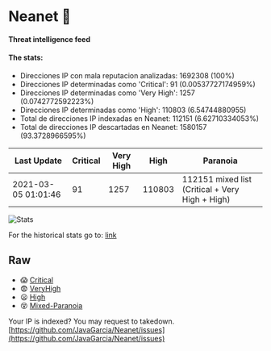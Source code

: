 # Neanet :hocho:
#### Threat intelligence feed
#### The stats:

- Direcciones IP con mala reputacion analizadas: 1692308 (100%)
- Direcciones IP determinadas como 'Critical':  91 (0.00537727174959%)
- Direcciones IP determinadas como 'Very High':  1257 (0.0742772592223%)
- Direcciones IP determinadas como 'High':  110803 (6.54744880955)
- Total de direcciones IP indexadas en Neanet:  112151 (6.62710334053%)
- Total de direcciones IP descartadas en Neanet:  1580157 (93.3728966595%)

| Last Update | Critical | Very High | High | Paranoia |
| --- | --- | --- | --- | --- |
| 2021-03-05 01:01:46 | 91 | 1257 | 110803 | 112151 mixed list (Critical + Very High + High)|

![Stats](https://docs.google.com/spreadsheets/d/e/2PACX-1vSnaNMIXVabIpDJjufMlzH7poXnshF3mgd8Is1g9ytUEzVsP5my4Trn8f-xkoLLQ38xpL3HtmUexLo6/pubchart?oid=501124687&format=image)

For the historical stats go to: [link](/stats.csv)
## Raw
- :scream: [Critical](https://raw.githubusercontent.com/JavaGarcia/Neanet/master/blacklists/neanet_critical.txt)
- :fearful: [VeryHigh](https://raw.githubusercontent.com/JavaGarcia/Neanet/master/blacklists/neanet_veryHigh.txtt)
- :frowning: [High](https://raw.githubusercontent.com/JavaGarcia/Neanet/master/blacklists/neanet_high.txt)
- :dizzy_face: [Mixed-Paranoia](https://raw.githubusercontent.com/JavaGarcia/Neanet/master/blacklists/neanet_all.txt)


Your IP is indexed? You may request to takedown. [https://github.com/JavaGarcia/Neanet/issues](https://github.com/JavaGarcia/Neanet/issues)
























































































































































































































































































































































































































































































































































































































































































































































































































































































































































































































































































































































































































































































































































































































































































































































































































































































































































































































































































































































































































































































































































































































































































































































































































































































































































































































































































































































































































































































































































































































































































































































































































































































































































































































































































































































































































































































































































































































































































































































































































































































































































































































































































































































































































































































































































































































































































































































































































